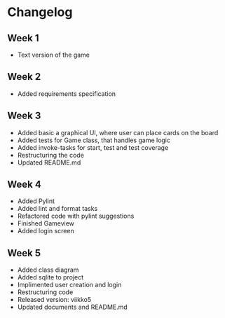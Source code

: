 # Changelog

## Week 1
- Text version of the game

## Week 2
- Added requirements specification

## Week 3
- Added basic a graphical UI, where user can place cards on the board
- Added tests for Game class, that handles game logic
- Added invoke-tasks for start, test and test coverage
- Restructuring the code
- Updated README.md

## Week 4
- Added Pylint
- Added lint and format tasks
- Refactored code with pylint suggestions
- Finished Gameview
- Added login screen

## Week 5
- Added class diagram
- Added sqlite to project
- Implimented user creation and login
- Restructuring code
- Released version: viikko5
- Updated documents and README.md